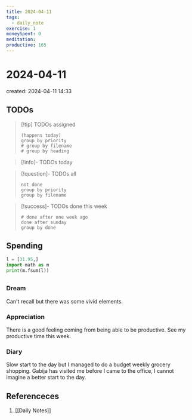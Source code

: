 ```yaml
---
title: 2024-04-11
tags:
  - daily_note
exercise: 1
moneySpent: 0 
meditation:
productive: 165
---
```

# 2024-04-11
created: 2024-04-11 14:33

## TODOs
>[!tip] TODOs assigned
> ```tasks
> (happens today)
> group by priority
> # group by filename
> # group by heading
> ```

>[!info]- TODOs today

>[!question]- TODOs all
> ```tasks
> not done
> group by priority
> group by filename
> ```

>[!success]- TODOs done this week
> ```tasks
> # done after one week ago
> done after sunday
> group by done
>  ```

## Spending
```python
l = [31.95,]
import math as m
print(m.fsum(l))
```

##
### Dream
Can't recall but there was some vivid elements.

### Appreciation
There is a good feeling coming from being able to be productive. See my productive time this week.

### Diary
Slow start to the day but I managed to do a budget weekly grocery shopping. Gabija has visited me before I came to the office, I cannot imagine a better start to the day.

## Referenceces
1.  [[Daily Notes]]
